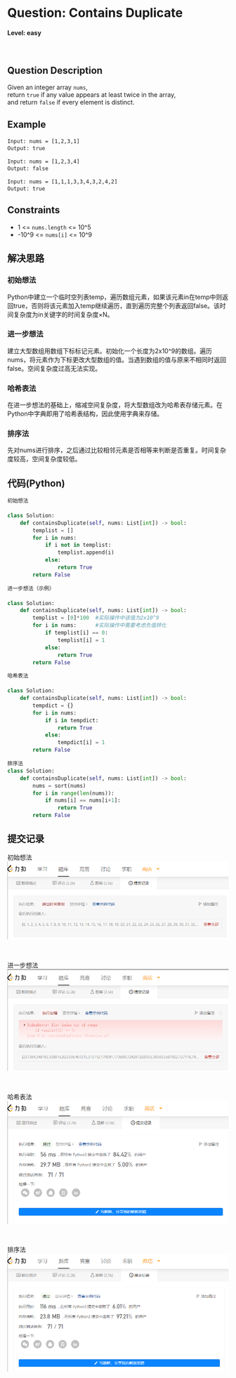 # Question: Contains Duplicate 
#### Level: easy<br>
<br>


## Question Description

Given an integer array `nums`,<br>
return `true` if any value appears at least twice in the array, <br>
and return `false` if every element is distinct.<br>

## Example
```
Input: nums = [1,2,3,1]
Output: true
```
```
Input: nums = [1,2,3,4]
Output: false
```
```
Input: nums = [1,1,1,3,3,4,3,2,4,2]
Output: true
```
## Constraints

* 1 <= `nums.length` <= 10^5
* -10^9 <= `nums[i]` <= 10^9

## 解决思路
### 初始想法
Python中建立一个临时空列表temp，遍历数组元素，如果该元素in在temp中则返回true，否则将该元素加入temp继续遍历，直到遍历完整个列表返回false。该时间复杂度为in关键字的时间复杂度×N。

### 进一步想法
建立大型数组用数组下标标记元素。初始化一个长度为2x10^9的数组。遍历nums，将元素作为下标更改大型数组的值。当遇到数组的值与原来不相同时返回false。空间复杂度过高无法实现。

### 哈希表法
在进一步想法的基础上，缩减空间复杂度，将大型数组改为哈希表存储元素。在Python中字典即用了哈希表结构，因此使用字典来存储。

### 排序法
先对nums进行排序，之后通过比较相邻元素是否相等来判断是否重复。时间复杂度较高，空间复杂度较低。


## 代码(Python)
```Python
初始想法

class Solution:
    def containsDuplicate(self, nums: List[int]) -> bool:
        templist = []
        for i in nums:
            if i not in templist:
                templist.append(i)
            else:
                return True
        return False
```

```Python
进一步想法（示例）

class Solution:
    def containsDuplicate(self, nums: List[int]) -> bool:
        templist = [0]*100  #实际操作中该值为2x10^9
        for i in nums:      #实际操作中需要考虑负值转化
            if templist[i] == 0:
                templist[i] = 1
            else:
                return True
        return False
```
```Python
哈希表法

class Solution:
    def containsDuplicate(self, nums: List[int]) -> bool:
        tempdict = {}
        for i in nums:      
            if i in tempdict:
                return True
            else:
                tempdict[i] = 1
        return False
```
```Python
排序法
class Solution:
    def containsDuplicate(self, nums: List[int]) -> bool:
        nums = sort(nums)
        for i in range(len(nums)):      
            if nums[i] == nums[i+1]:
                return True
        return False


```


## 提交记录
初始想法
![](img/2023-02-16-12-11-10.png)

<br>

进一步想法
![](img/2023-02-16-12-15-36.png)

<br>

哈希表法
![](img/2023-02-16-12-17-15.png)

<br>

排序法
![](img/2023-02-16-12-19-00.png)